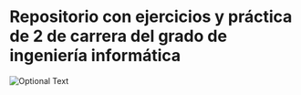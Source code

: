 # Repositorio con ejercicios y práctica de 2 de carrera del grado de ingeniería informática


![Optional Text](foto.jpg)
